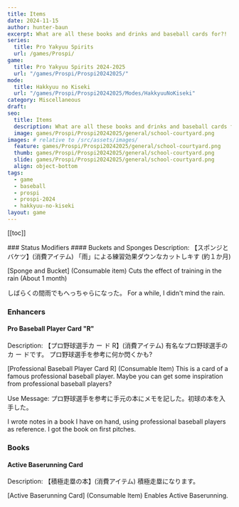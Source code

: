 ```yaml
---
title: Items
date: 2024-11-15
author: hunter-baun
excerpt: What are all these books and drinks and baseball cards for?!
series:
  title: Pro Yakyuu Spirits
  url: /games/Prospi/
game: 
  title: Pro Yakyuu Spirits 2024-2025
  url: "/games/Prospi/Prospi20242025/"
mode: 
  title: Hakkyuu no Kiseki
  url: "/games/Prospi/Prospi20242025/Modes/HakkyuuNoKiseki"
category: Miscellaneous
draft: 
seo:
  title: Items
  description: What are all these books and drinks and baseball cards for?!
  image: games/Prospi/Prospi20242025/general/school-courtyard.png
images: # relative to /src/assets/images/
  feature: games/Prospi/Prospi20242025/general/school-courtyard.png
  thumb: games/Prospi/Prospi20242025/general/school-courtyard.png
  slide: games/Prospi/Prospi20242025/general/school-courtyard.png
  align: object-bottom
tags:
  - game
  - baseball
  - prospi
  - prospi-2024
  - hakkyuu-no-kiseki
layout: game
---
```

[[toc]]
<article class="prose max-w-xl lg:max-w-4xl lg:prose-lg">
### Status Modifiers
#### Buckets and Sponges
Description:
【スポンジとバケツ】(消費アイテム)
「雨」による練習効果ダウンなカットしキす
(約１か月)

[Sponge and Bucket] (Consumable item)
Cuts the effect of training in the rain
(About 1 month)

しばらくの間雨でもへっちゃらになった。
For a while, I didn't mind the rain.

### Enhancers
#### Pro Baseball Player Card "R"
Description: 
【プロ野球選手カ ー ド R】(消費アイテム)
有名なプロ野球選手のカ ー ドです。
プロ野球選手を参考に何か閃くかも?

[Professional Baseball Player Card R] (Consumable Item)
This is a card of a famous professional baseball player.
Maybe you can get some inspiration from professional baseball players?

Use Message: プロ野球選手を参考に手元の本にメモを記した。初球の本を入手した。

I wrote notes in a book I have on hand, using professional baseball players as reference. I got the book on first pitches.

### Books
#### Active Baserunning Card
Description:
【積極走塁の本】(消費アイテム)
積極走塁になります。

[Active Baserunning Card] (Consumable Item)
Enables Active Baserunning.

</article>